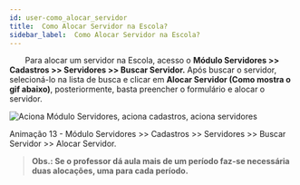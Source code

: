 ```yaml
---
id: user-como_alocar_servidor
title:  Como Alocar Servidor na Escola?
sidebar_label:  Como Alocar Servidor na Escola?
---
```


&nbsp;&nbsp;&nbsp;&nbsp;&nbsp;&nbsp;&nbsp;Para alocar um servidor na Escola, acesso o **Módulo Servidores >> Cadastros >> Servidores >> Buscar Servidor.** Após buscar o servidor, selecioná-lo na lista de busca e clicar em **Alocar Servidor (Como mostra o gif abaixo)**, posteriormente, basta preencher o formulário e alocar o servidor. 


![Aciona Módulo Servidores, aciona cadastros, aciona servidores](/img/treinamento_gifs/alocar_servidor.gif)

<p class="centerText">Animação 13 - Módulo Servidores >> Cadastros >> Servidores >> Buscar Servidor >> Alocar Servidor.</p>

> **Obs.: Se o professor dá aula mais de um período faz-se necessária duas alocações, uma para cada período.**